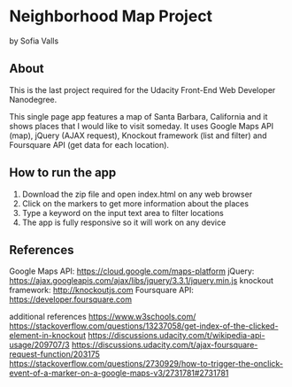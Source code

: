 # Neighborhood Map Project
by Sofia Valls

## About
This is the last project required for the Udacity Front-End Web Developer Nanodegree.

This single page app features a map of Santa Barbara, California and it shows places that I would like to visit someday.
It uses Google Maps API (map), jQuery (AJAX request), Knockout framework (list and filter) and
Foursquare API (get data for each location).

## How to run the app
1. Download the zip file and open index.html on any web browser
2. Click on the markers to get more information about the places
3. Type a keyword on the input text area to filter locations 
4. The app is fully responsive so it will work on any device

## References
Google Maps API: https://cloud.google.com/maps-platform
jQuery: https://ajax.googleapis.com/ajax/libs/jquery/3.3.1/jquery.min.js 
knockout framework: http://knockoutjs.com
Foursquare API: https://developer.foursquare.com

additional references
https://www.w3schools.com/
https://stackoverflow.com/questions/13237058/get-index-of-the-clicked-element-in-knockout
https://discussions.udacity.com/t/wikipedia-api-usage/209707/3
https://discussions.udacity.com/t/ajax-foursquare-request-function/203175
https://stackoverflow.com/questions/2730929/how-to-trigger-the-onclick-event-of-a-marker-on-a-google-maps-v3/2731781#2731781
